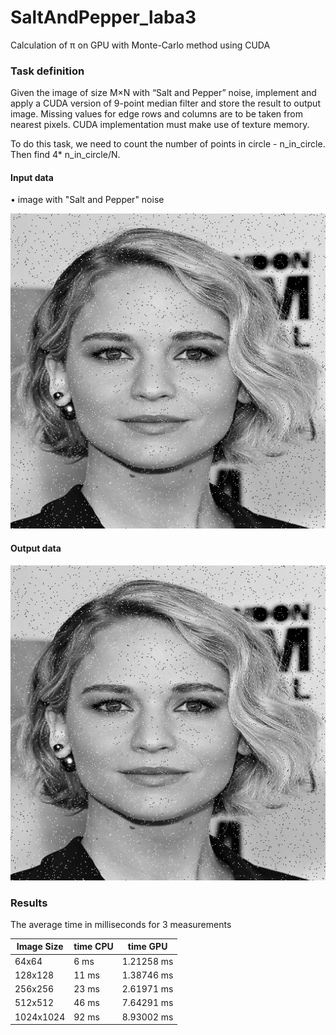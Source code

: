 # SaltAndPepper_laba3
Calculation of π on GPU with Monte-Carlo method using CUDA

### Task definition
Given the image of size M×N with “Salt and Pepper” noise, implement and apply a CUDA version of 9-point median filter and store the result to output image. Missing values for edge rows and columns are to be taken from nearest pixels. CUDA implementation must make use of texture memory. 


To do this task, we need to count the number of points in circle - n_in_circle. Then find 4* n_in_circle/N.

#### Input data
• image with "Salt and Pepper" noise

![alt text](personGray512.bmp)

#### Output data

![alt text](personGray512.bmp)

### Results

The average time in milliseconds for 3 measurements

|   Image Size  | time CPU |  time GPU  | 
|---------------|----------|------------|
| 64x64         | 6 ms     | 1.21258 ms |
| 128x128       | 11 ms    | 1.38746 ms |
| 256x256       | 23 ms    | 2.61971 ms |
| 512x512       | 46 ms    | 7.64291 ms |
| 1024x1024     | 92 ms    | 8.93002 ms |

   
